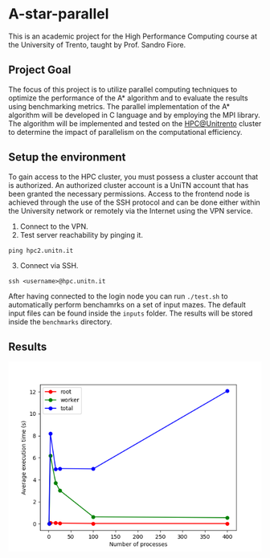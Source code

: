# A-star-parallel
This is an academic project for the High Performance Computing course at the University of Trento, taught by Prof. Sandro Fiore.

## Project Goal
The focus of this project is to utilize parallel computing techniques to optimize the performance of the A* algorithm and to evaluate the results using benchmarking metrics. The parallel implementation of the A* algorithm will be developed in C language and by employing the MPI library. The algorithm will be implemented and tested on the [HPC@Unitrento](https://sites.google.com/unitn.it/hpc/) cluster to determine the impact of parallelism on the computational efficiency.

## Setup the environment
To gain access to the HPC cluster, you must possess a cluster account that is authorized. An authorized cluster account is a UniTN account that has been granted the necessary permissions. Access to the frontend node is achieved through the use of the SSH protocol and can be done either within the University network or remotely via the Internet using the VPN service.

1. Connect to the VPN.
2. Test server reachability by pinging it.
  ```
  ping hpc2.unitn.it
  ```
3. Connect via SSH. 
  ```
  ssh <username>@hpc.unitn.it
  ```

After having connected to the login node you can run `./test.sh` to automatically perform benchamrks on a set of input mazes. 
The default input files can be found inside the `inputs` folder. The results will be stored inside the `benchmarks` directory.

## Results

![alt text](https://github.com/matteogreek/A-star-parallel/blob/main/benchmarks/100x100_e_exec_time.png)
